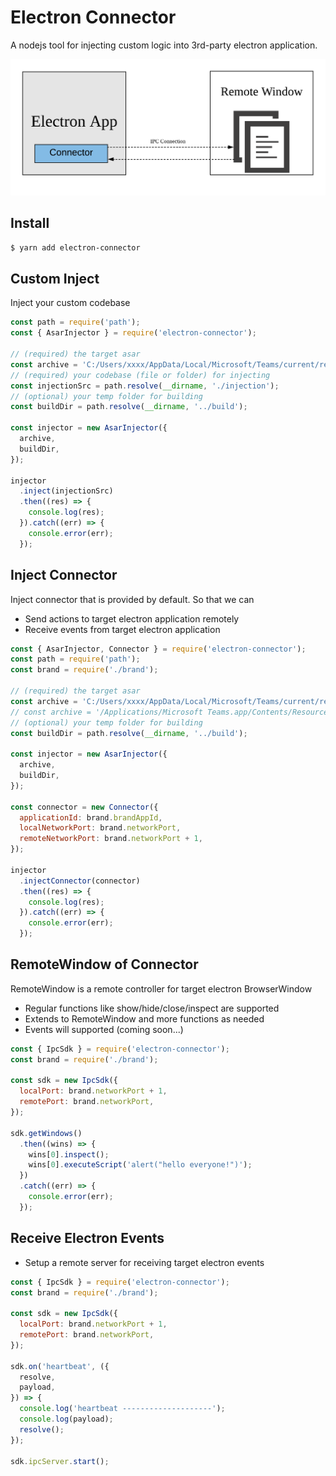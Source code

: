 # Electron Connector

A nodejs tool for injecting custom logic into 3rd-party electron application.

![Overview](overview.png)

## Install
```bash
$ yarn add electron-connector
```

## Custom Inject

Inject your custom codebase

```js
const path = require('path');
const { AsarInjector } = require('electron-connector');

// (required) the target asar
const archive = 'C:/Users/xxxx/AppData/Local/Microsoft/Teams/current/resources/app.asar';
// (required) your codebase (file or folder) for injecting
const injectionSrc = path.resolve(__dirname, './injection');
// (optional) your temp folder for building
const buildDir = path.resolve(__dirname, '../build');

const injector = new AsarInjector({
  archive,
  buildDir,
});

injector
  .inject(injectionSrc)
  .then((res) => {
    console.log(res);
  }).catch((err) => {
    console.error(err);
  });
```

## Inject Connector

Inject connector that is provided by default. So that we can
- Send actions to target electron application remotely
- Receive events from target electron application

```js
const { AsarInjector, Connector } = require('electron-connector');
const path = require('path');
const brand = require('./brand');

// (required) the target asar
const archive = 'C:/Users/xxxx/AppData/Local/Microsoft/Teams/current/resources/app.asar';
// const archive = '/Applications/Microsoft Teams.app/Contents/Resources/app.asar';
// (optional) your temp folder for building
const buildDir = path.resolve(__dirname, '../build');

const injector = new AsarInjector({
  archive,
  buildDir,
});

const connector = new Connector({
  applicationId: brand.brandAppId,
  localNetworkPort: brand.networkPort,
  remoteNetworkPort: brand.networkPort + 1,
});

injector
  .injectConnector(connector)
  .then((res) => {
    console.log(res);
  }).catch((err) => {
    console.error(err);
  });
```

## RemoteWindow of Connector

RemoteWindow is a remote controller for target electron BrowserWindow
- Regular functions like show/hide/close/inspect are supported
- Extends to RemoteWindow and more functions as needed
- Events will supported (coming soon...)

```js
const { IpcSdk } = require('electron-connector');
const brand = require('./brand');

const sdk = new IpcSdk({
  localPort: brand.networkPort + 1,
  remotePort: brand.networkPort,
});

sdk.getWindows()
  .then((wins) => {
    wins[0].inspect();
    wins[0].executeScript('alert("hello everyone!")');
  })
  .catch((err) => {
    console.error(err);
  });
```

## Receive Electron Events

- Setup a remote server for receiving target electron events

```js
const { IpcSdk } = require('electron-connector');
const brand = require('./brand');

const sdk = new IpcSdk({
  localPort: brand.networkPort + 1,
  remotePort: brand.networkPort,
});

sdk.on('heartbeat', ({
  resolve,
  payload,
}) => {
  console.log('heartbeat --------------------');
  console.log(payload);
  resolve();
});

sdk.ipcServer.start();
```
